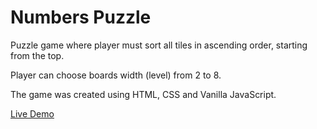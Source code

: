# Numbers Puzzle

Puzzle game where player must sort all tiles in ascending order, starting from the top.

Player can choose boards width (level) from 2 to 8.

The game was created using HTML, CSS and Vanilla JavaScript.

<a href="https://alan2207.github.io/numbers-puzzle/" target="_blank">Live Demo</a>
